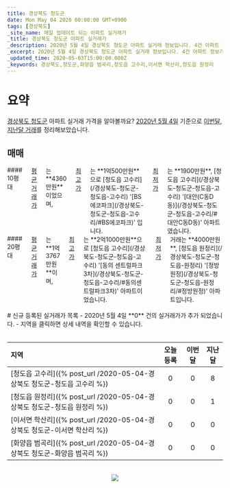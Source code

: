 ```yaml
---
title: 경상북도 청도군
date: Mon May 04 2020 00:00:00 GMT+0900
tags: [경상북도]
_site_name: 매일 업데이트 되는 아파트 실거래가
_title: 경상북도 청도군 아파트 실거래가
_description: 2020년 5월 4일 경상북도 청도군 아파트 실거래 정보입니다. 4건 아파트 정보가 있습니다.
_excerpt: 2020년 5월 4일 경상북도 청도군 아파트 실거래 정보입니다. 4건 아파트 정보가 있습니다.
_updated_time: 2020-05-03T15:00:00.000Z
_keywords: 경상북도,청도군,화양읍 범곡리,청도읍 고수리,이서면 학산리,청도읍 원정리
---
```



# 요약
<ins>경상북도 청도군</ins> 아파트 실거래 가격을 알아볼까요? <ins>2020년 5월 4일</ins> 기준으로 <ins>이번달, 지난달 거래</ins>를 정리해보았습니다.

## 매매
<div class="container">
<div class="six columns" markdown="1">
#### 10평대
<ins>평균 거래가</ins>는 **4360만원**이었으며, <ins>최고가</ins>는 **1억500만원**으로 [청도읍 고수리](/경상북도-청도군-청도읍-고수리) '[BS에코파크](/경상북도-청도군-청도읍-고수리/#BS에코파크)' 입니다. <ins>최저가</ins>는 **1900만원**, [청도읍 고수리](/경상북도-청도군-청도읍-고수리) '[대안(C동D동)](/경상북도-청도군-청도읍-고수리/#대안C동D동)' 아파트였습니다.
</div>
<div class="six columns" markdown="1">
#### 20평대
<ins>평균 거래가</ins>는 **1억3767만원**이며, <ins>최고가</ins>는 **2억1000만원**으로 [청도읍 고수리](/경상북도-청도군-청도읍-고수리) '[동의 센트럴파크 3차](/경상북도-청도군-청도읍-고수리/#동의센트럴파크3차)' 아파트이었습니다. <ins>최저가</ins> 거래는 **4000만원**, [청도읍 원정리](/경상북도-청도군-청도읍-원정리) '[정방원정](/경상북도-청도군-청도읍-원정리/#정방원정)' 아파트입니다.
</div>
</div>


<br>
# 신규 등록된 실거래가 목록
- 2020년 5월 4일 **0** 건의 실거래가가 추가 되었습니다.
- 지역을 클릭하면 상세 내역을 확인할 수 있습니다.
<br><br>

| 지역 | 오늘 등록 | 이번달 | 지난달 |
|:---|:---:|:---:|:---:|
| [청도읍 고수리]({% post_url /2020-05-04-경상북도 청도군-청도읍 고수리 %}) | 0 | 0 | 8|
| [청도읍 원정리]({% post_url /2020-05-04-경상북도 청도군-청도읍 원정리 %}) | 0 | 0 | 1|
| [이서면 학산리]({% post_url /2020-05-04-경상북도 청도군-이서면 학산리 %}) | 0 | 0 | 0|
| [화양읍 범곡리]({% post_url /2020-05-04-경상북도 청도군-화양읍 범곡리 %}) | 0 | 0 | 0|

<p align="center"><br><img src="https://via.placeholder.com/700x120"><br></p>
